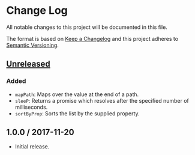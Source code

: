 # Change Log

All notable changes to this project will be documented in this file.

The format is based on [Keep a Changelog](http://keepachangelog.com/)
and this project adheres to [Semantic Versioning](http://semver.org/).

## [Unreleased]

### Added

- `mapPath`: Maps over the value at the end of a path.
- `sleeP`: Returns a promise which resolves after the specified number of milliseconds.
- `sortByProp`: Sorts the list by the supplied property.

## 1.0.0 / 2017-11-20

- Initial release.

[Unreleased]: https://github.com/meltwater/phi/compare/v1.0.0...HEAD
